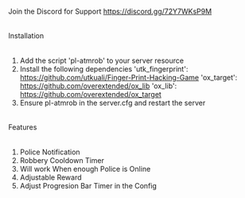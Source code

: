 ######
Join the Discord for Support
https://discord.gg/72Y7WKsP9M
######

######
Installation
######

1) Add the script 'pl-atmrob' to your server resource
2) Install the following dependencies
    'utk_fingerprint': https://github.com/utkuali/Finger-Print-Hacking-Game
    'ox_target': https://github.com/overextended/ox_lib
    'ox_lib': https://github.com/overextended/ox_target
3) Ensure pl-atmrob in the server.cfg and restart the server


######
Features
######
1) Police Notification
2) Robbery Cooldown Timer
3) Will work When enough Police is Online
4) Adjustable Reward
5) Adjust Progresion Bar Timer in the Config